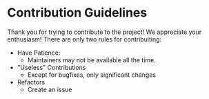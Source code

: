 # Contribution Guidelines

Thank you for trying to contribute to the project! We appreciate your enthusiasm!
There are only two rules for contribuiting:
- Have Patience:
  - Maintainers may not be available all the time.
- "Useless" Contributions
   - Except for bugfixes, only significant changes
- Refactors
  - Create an issue


